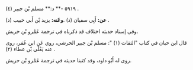 ٥٩١٩ -** د:** مسلم بْن جبير (٤) .

**عن:** أَبِي سفيان (د) .**وعَنه:** يزيد بْن أَبي حبيب (د) .

وفي إسناد حديثه اختلاف قد ذكرناه في ترجمة عَمْرو بْن حريش.

قال ابن حبان في كتاب "الثقات (١) ": مسلم بْن جبير الحرشي، روي عَنِ ابن عُمَر، روى عنه يَعْلَى بْن عطاء (٢) .

روى له أَبُو داود، وقد كتبنا حديثه في ترجمة عَمْرو بْن حريش.